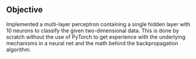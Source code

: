 ## Objective
Implemented a multi-layer perceptron containing a single hidden layer with 10 neurons to classify the given two-dimensional data. This is done by scratch without the use of PyTorch to get experience with the underlying mechanisms in a neural net and the math behind the backpropagation algorithm.